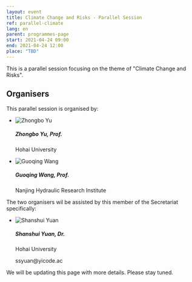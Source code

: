 ```yaml
---
layout: event
title: Climate Change and Risks - Parallel Session
ref: parallel-climate
lang: en
parent: programmes-page
start: 2021-04-24 09:00
end: 2021-04-24 12:00
place: "TBD"
---
```

This is a parallel session focusing on the theme of "Climate Change and Risks".


## Organisers

This parallel session is organised by:

<ul class="people-list p-0">
  <li class="media my-2">
    <img src="https://cdn.jsdelivr.net/gh/estds/estds2020/assets/img/avatars/avatar-zhongbo-yu.jpg" class="people-avatar rounded-circle mr-3" alt="Zhongbo Yu">
    <div class="media-body">
      <h5 class="mt-0"><strong>Zhongbo Yu</strong>, Prof.</h5>
      <p class="text-secondary">Hohai University</p>
    </div>
  </li>
  <li class="media my-2">
    <img src="https://cdn.jsdelivr.net/gh/estds/estds2020/assets/img/avatars/avatar-guoqin-wang.jpg" class="people-avatar rounded-circle mr-3" alt="Guoqing Wang">
    <div class="media-body">
      <h5 class="mt-0"><b>Guoqing Wang</b>, Prof.</h5>
      <p class="text-secondary">Nanjing Hydraulic Research Institute</p>
    </div>
  </li>
</ul>

The two organisers wil be assisted by this member of the Secretariat specifically:

<ul class="people-list p-0">
  <li class="media my-2">
    <img src="https://cdn.jsdelivr.net/gh/estds/estds2020/assets/img/avatars/avatar-shanshui-yuan.jpg" class="people-avatar rounded-circle mr-3" alt="Shanshui Yuan">
    <div class="media-body">
      <h5 class="mt-0"><strong>Shanshui Yuan</strong>, Dr.</h5>
      <p class="text-secondary mb-0">Hohai University</p>
      <p class="text-info"><i class="fas fa-envelope fa-fw mr-1"></i>ssyuan@yicode.ac</p>
    </div>
  </li>
</ul>

We will be updating this page with more details. Please stay tuned.


